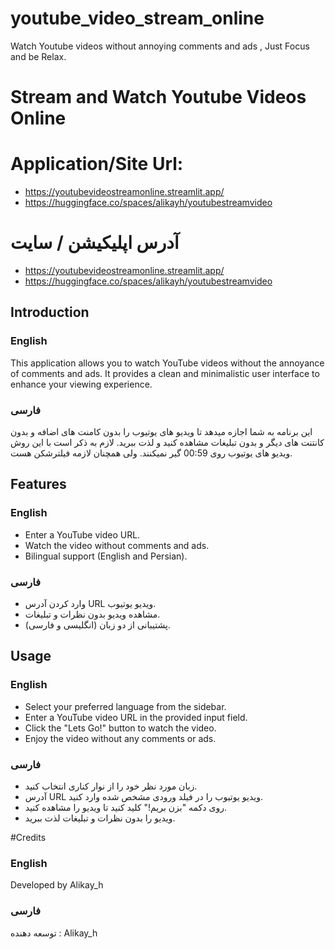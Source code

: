 # youtube_video_stream_online
Watch Youtube videos without annoying comments and ads , Just Focus and be Relax.

# Stream and Watch Youtube Videos Online

# Application/Site Url:
- https://youtubevideostreamonline.streamlit.app/
- https://huggingface.co/spaces/alikayh/youtubestreamvideo

# آدرس اپلیکیشن / سایت
- https://youtubevideostreamonline.streamlit.app/
- https://huggingface.co/spaces/alikayh/youtubestreamvideo

## Introduction

### English
This application allows you to watch YouTube videos without the annoyance of comments and ads. It provides a clean and minimalistic user interface to enhance your viewing experience.

### فارسی
این برنامه به شما اجازه میدهد تا ویدیو های یوتیوب را بدون کامنت های اضافه و بدون کانتنت های دیگر و بدون تبلیغات مشاهده کنید و لذت ببرید. لازم به ذکر است با این روش ویدیو های یوتیوب روی 00:59 گیر نمیکنند. ولی همچنان لازمه فیلترشکن هست.

## Features

### English
- Enter a YouTube video URL.
- Watch the video without comments and ads.
- Bilingual support (English and Persian).

### فارسی
- وارد کردن آدرس URL ویدیو یوتیوب.
- مشاهده ویدیو بدون نظرات و تبلیغات.
- پشتیبانی از دو زبان (انگلیسی و فارسی).

## Usage

### English
- Select your preferred language from the sidebar.
- Enter a YouTube video URL in the provided input field.
- Click the "Lets Go!" button to watch the video.
- Enjoy the video without any comments or ads.

### فارسی
- زبان مورد نظر خود را از نوار کناری انتخاب کنید.
- آدرس URL ویدیو یوتیوب را در فیلد ورودی مشخص شده وارد کنید.
- روی دکمه "بزن بریم!" کلید کنید تا ویدیو را مشاهده کنید.
- ویدیو را بدون نظرات و تبلیغات لذت ببرید.

#Credits

### English
Developed by Alikay_h

### فارسی
توسعه دهنده : Alikay_h
